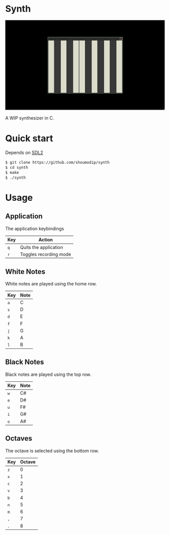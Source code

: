 # Synth
![Synth](./synth.png)

A WIP synthesizer in C.

# Quick start
Depends on [SDL2](https://www.libsdl.org/index.php)

```console
$ git clone https://github.com/shoumodip/synth
$ cd synth
$ make
$ ./synth
```

# Usage
## Application
The application keybindings

| Key | Action                 |
| --- | ---------------------- |
| `q` | Quits the application  |
| `r` | Toggles recording mode |

## White Notes
White notes are played using the home row.

| Key | Note |
| --- | ---- |
| `a` | C    |
| `s` | D    |
| `d` | E    |
| `f` | F    |
| `j` | G    |
| `k` | A    |
| `l` | B    |

## Black Notes
Black notes are played using the top row.

| Key | Note |
| --- | ---- |
| `w` | C#   |
| `e` | D#   |
| `u` | F#   |
| `i` | G#   |
| `o` | A#   |

## Octaves
The octave is selected using the bottom row.

| Key | Octave |
| --- | ------ |
| `z` |      0 |
| `x` |      1 |
| `c` |      2 |
| `v` |      3 |
| `b` |      4 |
| `n` |      5 |
| `m` |      6 |
| `,` |      7 |
| `.` |      8 |
